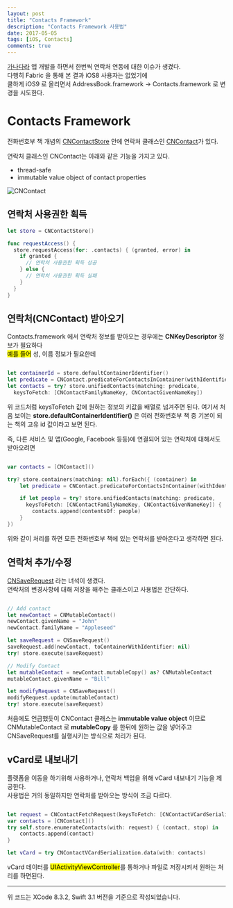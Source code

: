 ```yaml
---
layout: post
title: "Contacts Framework"
description: "Contacts Framework 사용법"
date: 2017-05-05
tags: [iOS, Contacts]
comments: true
---
```


[가나다라](https://itunes.apple.com/app/id509879186) 앱 개발을 하면서 한번씩 연락처 연동에 대한 이슈가 생겼다.  
다행히 Fabric 을 통해 본 결과 iOS8 사용자는 없었기에  
쿨하게 iOS9 로 올리면서 AddressBook.framework -> Contacts.framework 로 변경을 시도한다.  

# Contacts Framework

전화번호부 책 개념의 [CNContactStore](https://developer.apple.com/reference/contacts/cncontactstore) 안에 연락처 클래스인 [CNContact](https://developer.apple.com/reference/contacts/cncontact)가 있다.  

연락처 클래스인 CNContact는 아래와 같은 기능을 가지고 있다.  
* thread-safe
* immutable value object of contact properties

![CNContact](https://docs-assets.developer.apple.com/published/b8e77913b1/14ac15c8-1221-44a6-aaa3-061a4fc54d80.png)

## 연락처 사용권한 획득

```swift
let store = CNContactStore()

func requestAccess() {
  store.requestAccess(for: .contacts) { (granted, error) in
    if granted {
      // 연락처 사용권한 획득 성공
    } else {
      // 연락처 사용권한 획득 실패
    }
  }
}
```

## 연락처(CNContact) 받아오기

Contacts.framework 에서 연락처 정보를 받아오는 경우에는 **CNKeyDescriptor** 정보가 필요하다  
<mark>예를 들어</mark> 성, 이름 정보가 필요한데  

```swift

let containerId = store.defaultContainerIdentifier()
let predicate = CNContact.predicateForContactsInContainer(withIdentifier: containerId)
let contacts = try? store.unifiedContacts(matching: predicate,
  keysToFetch: [CNContactFamilyNameKey, CNContactGivenNameKey])

```

위 코드처럼 keysToFetch 값에 원하는 정보의 키값을 배열로 넘겨주면 된다.
여기서 처음 보이는 **store.defaultContainerIdentifier()** 은 여러 전화번호부 책 중 기본이 되는 책의 고유 id 값이라고 보면 된다.  

즉, 다른 서비스 및 앱(Google, Facebook 등등)에 연결되어 있는 연락처에 대해서도 받아오려면

```swift

var contacts = [CNContact]()

try? store.containers(matching: nil).forEach({ (container) in
    let predicate = CNContact.predicateForContactsInContainer(withIdentifier: container.identifier)

    if let people = try? store.unifiedContacts(matching: predicate,
      keysToFetch: [CNContactFamilyNameKey, CNContactGivenNameKey]) {
        contacts.append(contentsOf: people)
    }
})

```

위와 같이 처리를 하면 모든 전화번호부 책에 있는 연락처를 받아온다고 생각하면 된다.  


## 연락처 추가/수정

[CNSaveRequest](https://developer.apple.com/reference/contacts/cnsaverequest) 라는 녀석이 생겼다.  
연락처의 변경사항에 대해 저장을 해주는 클래스이고 사용법은 간단하다.

```swift

// Add contact
let newContact = CNMutableContact()
newContact.givenName = "John"
newContact.familyName = "Appleseed"

let saveRequest = CNSaveRequest()
saveRequest.add(newContact, toContainerWithIdentifier: nil)
try! store.execute(saveRequest)

// Modify Contact
let mutableContact = newContact.mutableCopy() as? CNMutableContact
mutableContact.givenName = "Bill"

let modifyRequest = CNSaveRequest()
modifyRequest.update(mutableContact)
try! store.execute(saveRequest)

```

처음에도 언급했듯이 CNContact 클래스는 **immutable value object** 이므로  
CNMutableContact 로 **mutableCopy** 를 한뒤에 원하는 값을 넣어주고  
CNSaveRequest를 실행시키는 방식으로 처리가 된다.

## vCard로 내보내기

플랫폼을 이동을 하기위해 사용하거나, 연락처 백업을 위해 vCard 내보내기 기능을 제공한다.  
사용법은 거의 동일하지만 연락처를 받아오는 방식이 조금 다르다.  

```swift

let request = CNContactFetchRequest(keysToFetch: [CNContactVCardSerialization.descriptorForRequiredKeys()])
var contacts = [CNContact]()
try self.store.enumerateContacts(with: request) { (contact, stop) in
    contacts.append(contact)
}

let vCard = try CNContactVCardSerialization.data(with: contacts)

```

vCard 데이터를 <mark>UIActivityViewController</mark>를 통하거나 파일로 저장시켜서 원하는 처리를 하면된다.

<hr/>
위 코드는 XCode 8.3.2, Swift 3.1 버전을 기준으로 작성되었습니다.
